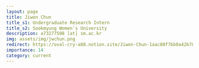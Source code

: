```yaml
---
layout: page
title: Jiwon Chun
title_s1: Undergraduate Research Intern
title_s2: Sookmyung Women's University
description: a73277508 [at] sm.ac.kr
img: assets/img/jwchun.png
redirect: https://oval-cry-a88.notion.site/Jiwon-Chun-1aac80f7bb8a42b7810eaaf82e8e7652
importance: 14
category: current
---
```

